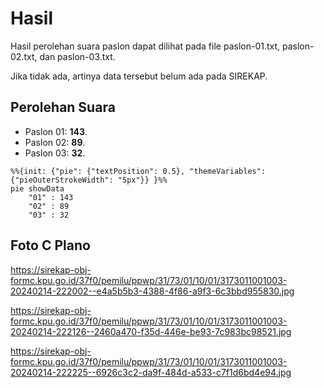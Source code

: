 # Hasil

Hasil perolehan suara paslon dapat dilihat pada file paslon-01.txt, paslon-02.txt, dan paslon-03.txt.

Jika tidak ada, artinya data tersebut belum ada pada SIREKAP.

## Perolehan Suara

 * Paslon 01: **143**.
 * Paslon 02: **89**.
 * Paslon 03: **32**.

```mermaid
%%{init: {"pie": {"textPosition": 0.5}, "themeVariables": {"pieOuterStrokeWidth": "5px"}} }%%
pie showData
    "01" : 143
    "02" : 89
    "03" : 32
```
## Foto C Plano

https://sirekap-obj-formc.kpu.go.id/37f0/pemilu/ppwp/31/73/01/10/01/3173011001003-20240214-222002--e4a5b5b3-4388-4f86-a9f3-6c3bbd955830.jpg

https://sirekap-obj-formc.kpu.go.id/37f0/pemilu/ppwp/31/73/01/10/01/3173011001003-20240214-222126--2460a470-f35d-446e-be93-7c983bc98521.jpg

https://sirekap-obj-formc.kpu.go.id/37f0/pemilu/ppwp/31/73/01/10/01/3173011001003-20240214-222225--6926c3c2-da9f-484d-a533-c7f1d6bd4e94.jpg
